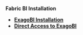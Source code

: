 <strong>Fabric BI Installation<strong>

<ul>      
<li><a href="/articles/98_maintenance_and_operational/BI_Installation/01_ExagoBI_Installation.md">ExagoBI Installation</a></li>
<li><a href="/articles/98_maintenance_and_operational/BI_Installation/02_direct_access_ExagoBI.md">Direct Access to ExagoBI</a></li>
	
</ul>
